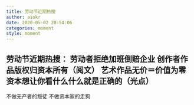 ```yaml
---
title: 劳动节近期热搜
author: aiokr
date: 2020-05-02 20:54:06
categories: moment
style: moment
---
```

劳动节近期热搜：
劳动者拒绝加班倒赔企业
创作者作品版权归资本所有（阅文）
艺术作品无价＝价值为零
资本想让你看什么什么就是正确的（光点）
---
不做无产者的叛徒
不做资本家的走狗
